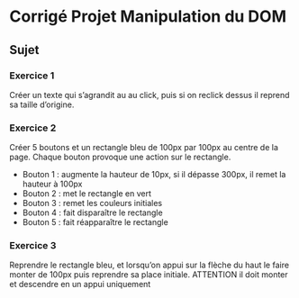 # Corrigé Projet Manipulation du DOM

## Sujet

### Exercice 1

Créer un texte qui s’agrandit au au click, puis si on reclick dessus il reprend sa taille d’origine.

### Exercice 2

Créer 5 boutons et un rectangle bleu de 100px par 100px au centre de la page. Chaque bouton provoque une action sur le rectangle.

* Bouton 1 : augmente la hauteur de 10px, si il dépasse 300px, il remet la hauteur à 100px
* Bouton 2 : met le rectangle en vert
* Bouton 3 : remet les couleurs initiales
* Bouton 4 : fait disparaître le rectangle
* Bouton 5 : fait réapparaître le rectangle

### Exercice 3

Reprendre le rectangle bleu, et lorsqu’on appui sur la flèche du haut le faire monter de 100px puis reprendre sa place initiale. ATTENTION il doit monter et descendre en un appui uniquement